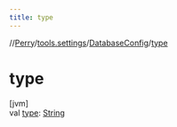 ```yaml
---
title: type
---
```

//[Perry](../../../index.html)/[tools.settings](../index.html)/[DatabaseConfig](index.html)/[type](type.html)



# type



[jvm]\
val [type](type.html): [String](https://kotlinlang.org/api/latest/jvm/stdlib/kotlin/-string/index.html)




